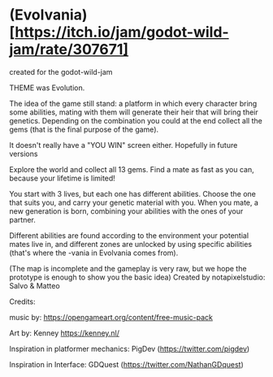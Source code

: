 # (Evolvania)[https://itch.io/jam/godot-wild-jam/rate/307671]

created for the godot-wild-jam

THEME was Evolution.

The idea of the game still stand: a platform in which every character bring some abilities, mating with them will generate their heir that will bring their genetics. Depending on the combination you could at the end collect all the gems (that is the final purpose of the game).

It doesn't really have a "YOU WIN" screen either. Hopefully in future versions

Explore the world and collect all 13 gems. Find a mate as fast as you can, because your lifetime is limited!

You start with 3 lives, but each one has different abilities. Choose the one that suits you, and carry your genetic material with you. When you mate, a new generation is born, combining your abilities with the ones of your partner.

Different abilities are found according to the environment your potential mates live in, and different zones are unlocked by using specific abilities (that's  where the -vania in Evolvania comes from).

(The map is incomplete and the gameplay is very raw, but we hope the prototype is enough to show you the basic idea)
Created by notapixelstudio: Salvo & Matteo

Credits:

music by: https://opengameart.org/content/free-music-pack

Art by: Kenney https://kenney.nl/

Inspiration in platformer mechanics: PigDev (https://twitter.com/pigdev)

Inspiration in Interface: GDQuest (https://twitter.com/NathanGDquest)